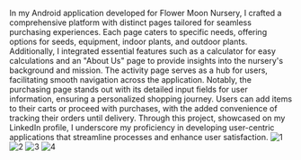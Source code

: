 In my Android application developed for Flower Moon Nursery, I crafted a comprehensive platform with distinct pages tailored for seamless purchasing experiences. Each page caters to specific needs, offering options for seeds, equipment, indoor plants, and outdoor plants. Additionally, I integrated essential features such as a calculator for easy calculations and an "About Us" page to provide insights into the nursery's background and mission. The activity page serves as a hub for users, facilitating smooth navigation across the application. Notably, the purchasing page stands out with its detailed input fields for user information, ensuring a personalized shopping journey. Users can add items to their carts or proceed with purchases, with the added convenience of tracking their orders until delivery. Through this project, showcased on my LinkedIn profile, I underscore my proficiency in developing user-centric applications that streamline processes and enhance user satisfaction.
![1](https://github.com/dharanishsriram/Android-PlantNursery-Project/assets/153982571/1305087d-e1b8-4a0e-bcfc-c8096b65dcb3)
![2](https://github.com/dharanishsriram/Android-PlantNursery-Project/assets/153982571/c69f14cf-1a25-4b0f-802c-5a8b3c98a4c2)
![3](https://github.com/dharanishsriram/Android-PlantNursery-Project/assets/153982571/0b4d4fae-468e-4925-a39a-a3bb0022b55c)
![4](https://github.com/dharanishsriram/Android-PlantNursery-Project/assets/153982571/486acd1d-d40a-4947-92a9-de1d6bcdb469)





